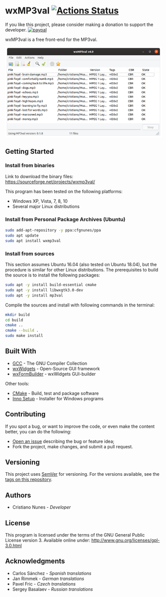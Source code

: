 # wxMP3val [![Actions Status](https://github.com/cfgnunes/wxmp3val/workflows/build/badge.svg)](https://github.com/cfgnunes/wxmp3val/actions)

If you like this project, please consider making a donation to support the developer. [![paypal](https://www.paypalobjects.com/en_US/i/btn/btn_donate_SM.gif)](https://www.paypal.com/cgi-bin/webscr?cmd=_s-xclick&hosted_button_id=2EDNU6LPSCH6S)

wxMP3val is a free front-end for the MP3val.

![screenshot](doc/screenshot.png)

## Getting Started

### Install from binaries

Link to download the binary files: <https://sourceforge.net/projects/wxmp3val/>

This program has been tested on the following platforms:

- Windows XP, Vista, 7, 8, 10
- Several major Linux distributions

### Install from Personal Package Archives (Ubuntu)

```sh
sudo add-apt-repository -y ppa:cfgnunes/ppa
sudo apt update
sudo apt install wxmp3val
```

### Install from sources

This section assumes Ubuntu 16.04 (also tested on Ubuntu 18.04), but the procedure is similar for other Linux distributions. The prerequisites to build the source is to install the following packages:

```sh
sudo apt -y install build-essential cmake
sudo apt -y install libwxgtk3.0-dev
sudo apt -y install mp3val
```

Compile the sources and install with following commands in the terminal:

```sh
mkdir build
cd build
cmake ..
cmake --build .
sudo make install
```

## Built With

- [GCC](https://gcc.gnu.org/) - The GNU Compiler Collection
- [wxWidgets](https://www.wxwidgets.org/) - Open-Source GUI framework
- [wxFormBuilder](https://github.com/wxFormBuilder/) - wxWidgets GUI-builder

Other tools:

- [CMake](https://cmake.org/) - Build, test and package software
- [Inno Setup](http://www.jrsoftware.org/isinfo.php) - Installer for Windows programs

## Contributing

If you spot a bug, or want to improve the code, or even make the content better, you can do the following:

- [Open an issue](https://github.com/cfgnunes/wxmp3val/issues/new) describing the bug or feature idea;
- Fork the project, make changes, and submit a pull request.

## Versioning

This project uses [SemVer](http://semver.org/) for versioning. For the versions available, see the [tags on this repository](https://github.com/cfgnunes/wxmp3val/tags).

## Authors

- Cristiano Nunes - _Developer_

## License

This program is licensed under the terms of the GNU General Public License version 3. Available online under:
<http://www.gnu.org/licenses/gpl-3.0.html>

## Acknowledgments

- Carlos Sánchez - _Spanish translations_
- Jan Rimmek - _German translations_
- Pavel Fric - _Czech translations_
- Sergey Basalaev - _Russian translations_
